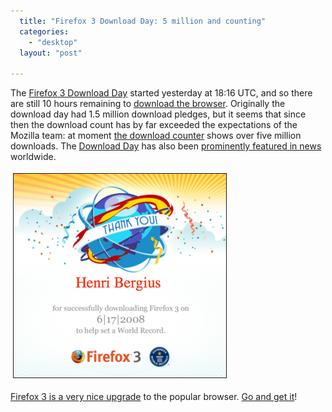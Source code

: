 ```yaml
---
  title: "Firefox 3 Download Day: 5 million and counting"
  categories: 
    - "desktop"
  layout: "post"

---
```

<p>
The <a href="http://bergie.iki.fi/blog/firefox_3-soon/">Firefox 3 Download Day</a> started yesterday at 18:16 UTC, and so there are still 10 hours remaining to <a href="http://www.mozilla.com/en-US/firefox/?p=downloadday">download the browser</a>. Originally the download day had 1.5 million download pledges, but it seems that since then the download count has by far exceeded the expectations of the Mozilla team: at moment <a href="http://www.spreadfirefox.com/en-US/worldrecord/">the download counter</a> shows over five million downloads. The <a href="http://www.spreadfirefox.com/en-US/worldrecord/faq">Download Day</a> has also been <a href="http://www.0xdeadbeef.com/weblog/?p=388">prominently featured in news</a> worldwide.
</p><p>
<img src="/files/firefox3-downloadday-thankyou-1.jpg" height="326" width="340" border="1" hspace="4" vspace="4" alt="Firefox 3 Download Day thank you certificate" title="Firefox 3 Download Day thank you certificate" /></p><p>
<a href="http://www.spreadfirefox.com/en-US/worldrecord/firefox3">Firefox 3 is a very nice upgrade</a> to the popular browser. <a href="http://www.mozilla.com/en-US/firefox/?p=downloadday">Go and get it</a>!
</p>